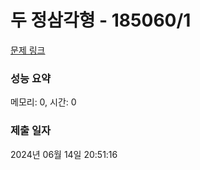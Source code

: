 # 두 정삼각형 - 185060/1 

[문제 링크](https://level.goorm.io/exam/185060/%EB%91%90-%EC%A0%95%EC%82%BC%EA%B0%81%ED%98%95/quiz/1) 

### 성능 요약

메모리: 0, 시간: 0

### 제출 일자

2024년 06월 14일 20:51:16

